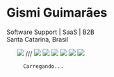 
<h1 class="text-heading-xlarge inline t-24 v-align-middle break-words">Gismi Guimarães</h1>
<div class="text-body-medium break-words">
      Software Support | SaaS | B2B 
    </div>
    <span class="text-body-small inline t-black--light break-words">
      Santa Catarina, Brasil
    </span>
    <ul class="pv-top-card--list pv-top-card--list-bullet display-flex pb1"> 
<img src="https://img.icons8.com/cute-clipart/64/000000/linkedin.png"/>      ///  <img src="https://img.icons8.com/color/48/000000/javascript--v1.png"/>  <img src="https://img.icons8.com/color/48/000000/react-native.png"/> <img src="https://img.icons8.com/color/48/000000/nodejs.png"/> <img src="https://img.icons8.com/external-flaticons-lineal-color-flat-icons/64/000000/external-sql-file-computer-programming-icons-flaticons-lineal-color-flat-icons.png"/> <img src="https://img.icons8.com/fluency/48/000000/python.png"/> <img src="https://img.icons8.com/external-flaticons-flat-flat-icons/64/000000/external-scrum-agile-flaticons-flat-flat-icons-2.png"/>

      
      Carregando...
